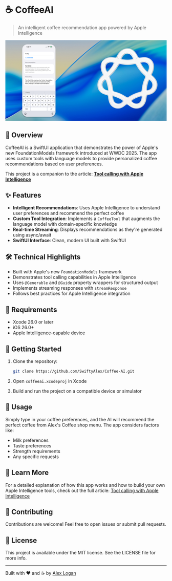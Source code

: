 # ☕ CoffeeAI

> An intelligent coffee recommendation app powered by Apple Intelligence

![CoffeeAI Hero Image](coffee-ai-hero.png)

## 🚀 Overview

CoffeeAI is a SwiftUI application that demonstrates the power of Apple's new FoundationModels framework introduced at WWDC 2025. The app uses custom tools with language models to provide personalized coffee recommendations based on user preferences.

This project is a companion to the article: [**Tool calling with Apple Intelligence**](https://alexanderlogan.co.uk/blog/wwdc25/02-apple-intelligence-tools)

## ✨ Features

- **Intelligent Recommendations**: Uses Apple Intelligence to understand user preferences and recommend the perfect coffee
- **Custom Tool Integration**: Implements a `CoffeeTool` that augments the language model with domain-specific knowledge
- **Real-time Streaming**: Displays recommendations as they're generated using async/await
- **SwiftUI Interface**: Clean, modern UI built with SwiftUI

## 🛠️ Technical Highlights

- Built with Apple's new `FoundationModels` framework
- Demonstrates tool calling capabilities in Apple Intelligence
- Uses `@Generable` and `@Guide` property wrappers for structured output
- Implements streaming responses with `streamResponse`
- Follows best practices for Apple Intelligence integration

## 📱 Requirements

- Xcode 26.0 or later
- iOS 26.0+
- Apple Intelligence-capable device

## 🚦 Getting Started

1. Clone the repository:
   ```bash
   git clone https://github.com/SwiftyAlex/Coffee-AI.git
   ```

2. Open `coffeeai.xcodeproj` in Xcode

3. Build and run the project on a compatible device or simulator

## 🎯 Usage

Simply type in your coffee preferences, and the AI will recommend the perfect coffee from Alex's Coffee shop menu. The app considers factors like:

- Milk preferences
- Taste preferences
- Strength requirements
- Any specific requests

## 📖 Learn More

For a detailed explanation of how this app works and how to build your own Apple Intelligence tools, check out the full article: [Tool calling with Apple Intelligence](https://alexanderlogan.co.uk/blog/wwdc25/02-apple-intelligence-tools)

## 🤝 Contributing

Contributions are welcome! Feel free to open issues or submit pull requests.

## 📄 License

This project is available under the MIT license. See the LICENSE file for more info.

---

Built with ❤️ and ☕ by [Alex Logan](https://alexanderlogan.co.uk)
